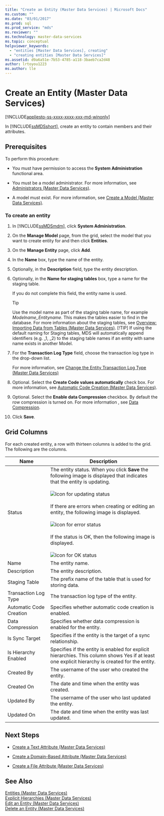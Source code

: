 ```yaml
---
title: "Create an Entity (Master Data Services) | Microsoft Docs"
ms.custom: ""
ms.date: "03/01/2017"
ms.prod: sql
ms.prod_service: "mds"
ms.reviewer: ""
ms.technology: master-data-services
ms.topic: conceptual
helpviewer_keywords: 
  - "entities [Master Data Services], creating"
  - "creating entities [Master Data Services]"
ms.assetid: d9a6a51e-7b53-4785-a118-3baeb7ca2d48
author: lrtoyou1223
ms.author: lle
---
```

# Create an Entity (Master Data Services)

[!INCLUDE[appliesto-ss-xxxx-xxxx-xxx-md-winonly](../includes/appliesto-ss-xxxx-xxxx-xxx-md-winonly.md)]

  In [!INCLUDE[ssMDSshort](../includes/ssmdsshort-md.md)], create an entity to contain members and their attributes.  
  
## Prerequisites  
 To perform this procedure:  
  
-   You must have permission to access the **System Administration** functional area.  
  
-   You must be a model administrator. For more information, see [Administrators &#40;Master Data Services&#41;](../master-data-services/administrators-master-data-services.md).  
  
-   A model must exist. For more information, see [Create a Model &#40;Master Data Services&#41;](../master-data-services/create-a-model-master-data-services.md).  
  
### To create an entity  
  
1.  In [!INCLUDE[ssMDSmdm](../includes/ssmdsmdm-md.md)], click **System Administration**.  
  
2.  On the **Manage Model** page, from the grid, select the model that you want to create entity for and then click **Entities**.  
  
3.  On the **Manage Entity** page, click **Add**.  
  
4.  In the **Name** box, type the name of the entity.  
  
5.  Optionally, in the **Description** field, type the entity description.  
  
6.  Optionally, in the **Name for staging tables** box, type a name for the staging table.  
  
     If you do not complete this field, the entity name is used.  
  
    > [!TIP]  
    >  Use the model name as part of the staging table name, for example *Modelname_Entityname*. This makes the tables easier to find in the database. For more information about the staging tables, see [Overview: Importing Data from Tables &#40;Master Data Services&#41;](../master-data-services/overview-importing-data-from-tables-master-data-services.md).
    > [!TIP]
    > If using the default naming for Staging tables, MDS will automatically append identifiers (e.g. _1, _2) to the staging table names if an entity with same name exists in another Model.
  
7.  For the **Transaction Log Type** field, choose the transaction log type in the drop-down list.  
  
     For more information, see [Change the Entity Transaction Log Type &#40;Master Data Services&#41;](../master-data-services/change-the-entity-transaction-log-type-master-data-services.md)  
  
8.  Optional. Select the **Create Code values automatically** check box. For more information, see [Automatic Code Creation &#40;Master Data Services&#41;](../master-data-services/automatic-code-creation-master-data-services.md).  
  
9. Optional. Select the **Enable data Compression** checkbox. By default the row compression is turned on. For more information , see [Data Compression](../relational-databases/data-compression/data-compression.md).  
  
10. Click **Save**.  
  
## Grid Columns  
 For each created entity, a row with thirteen columns is added to the grid. The following are the columns.  
  
|Name|Description|  
|----------|-----------------|  
|Status|The entity status. When you click **Save** the following image is displayed that indicates that the entity is updating.<br /><br /> ![Icon for updating status](../master-data-services/media/mds-statusicon-updating.png "Icon for updating status")<br /><br /> If there are errors when creating or editing an entity, the following image is displayed.<br /><br /> ![Icon for error status](../master-data-services/media/mds-statusicon-error.png "Icon for error status")<br /><br /> If the status is OK, then the following image is displayed.<br /><br /> ![Icon for OK status](../master-data-services/media/mds-statusicon-ok.png "Icon for OK status")|  
|Name|The entity name.|  
|Description|The entity description.|  
|Staging Table|The prefix name of the table that is used for storing data.|  
|Transaction Log Type|The transaction log type of the entity.|  
|Automatic Code Creation|Specifies whether automatic code creation is enabled.|  
|Data Compression|Specifies whether data compression is enabled for the entity.|  
|Is Sync Target|Specifies if the entity is the target of a sync relationship.|  
|Is Hierarchy Enabled|Specifies if the entity is enabled for explicit hierarchies. This column shows Yes if at least one explicit hierarchy is created for the entity.|  
|Created By|The username of the user who created the entity.|  
|Created On|The date and time when the entity was created.|  
|Updated By|The username of the user who last updated the entity.|  
|Updated On|The date and time when the entity was last updated.|  
  
## Next Steps  
  
-   [Create a Text Attribute &#40;Master Data Services&#41;](../master-data-services/create-a-text-attribute-master-data-services.md)  
  
-   [Create a Domain-Based Attribute &#40;Master Data Services&#41;](../master-data-services/create-a-domain-based-attribute-master-data-services.md)  
  
-   [Create a File Attribute &#40;Master Data Services&#41;](../master-data-services/create-a-file-attribute-master-data-services.md)  
  
## See Also  
 [Entities &#40;Master Data Services&#41;](../master-data-services/entities-master-data-services.md)   
 [Explicit Hierarchies &#40;Master Data Services&#41;](../master-data-services/explicit-hierarchies-master-data-services.md)   
 [Edit an Entity &#40;Master Data Services&#41;](../master-data-services/edit-an-entity-master-data-services.md)   
 [Delete an Entity &#40;Master Data Services&#41;](../master-data-services/delete-an-entity-master-data-services.md)  
  
  
